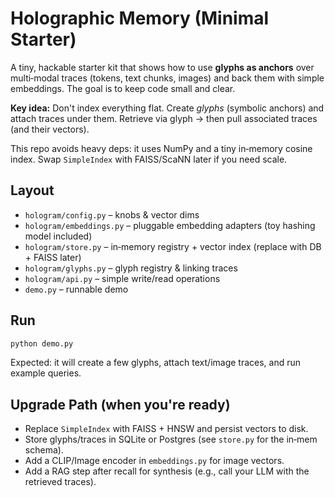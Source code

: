 
# Holographic Memory (Minimal Starter)

A tiny, hackable starter kit that shows how to use **glyphs as anchors** over multi‑modal traces
(tokens, text chunks, images) and back them with simple embeddings. The goal is to keep code small and clear.

**Key idea:** Don't index everything flat. Create *glyphs* (symbolic anchors) and attach traces under them.
Retrieve via glyph → then pull associated traces (and their vectors).

This repo avoids heavy deps: it uses NumPy and a tiny in‑memory cosine index.
Swap `SimpleIndex` with FAISS/ScaNN later if you need scale.

## Layout
- `hologram/config.py` – knobs & vector dims
- `hologram/embeddings.py` – pluggable embedding adapters (toy hashing model included)
- `hologram/store.py` – in‑memory registry + vector index (replace with DB + FAISS later)
- `hologram/glyphs.py` – glyph registry & linking traces
- `hologram/api.py` – simple write/read operations
- `demo.py` – runnable demo

## Run
```bash
python demo.py
```

Expected: it will create a few glyphs, attach text/image traces, and run example queries.

## Upgrade Path (when you're ready)
- Replace `SimpleIndex` with FAISS + HNSW and persist vectors to disk.
- Store glyphs/traces in SQLite or Postgres (see `store.py` for the in‑mem schema).
- Add a CLIP/Image encoder in `embeddings.py` for image vectors.
- Add a RAG step after recall for synthesis (e.g., call your LLM with the retrieved traces).
